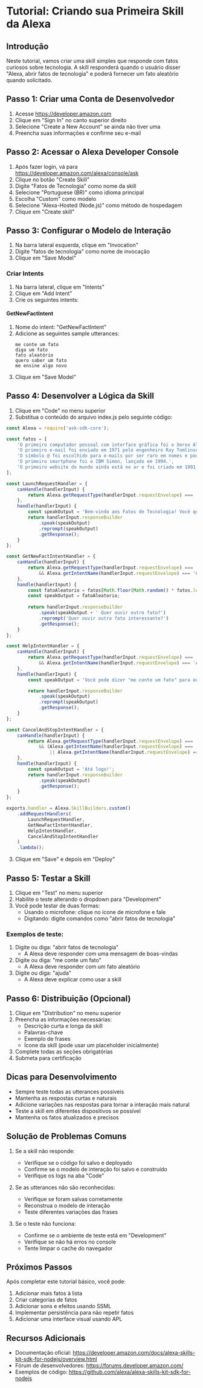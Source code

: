 # Tutorial: Criando sua Primeira Skill da Alexa

## Introdução
Neste tutorial, vamos criar uma skill simples que responde com fatos curiosos sobre tecnologia. A skill responderá quando o usuário disser "Alexa, abrir fatos de tecnologia" e poderá fornecer um fato aleatório quando solicitado.

## Passo 1: Criar uma Conta de Desenvolvedor
1. Acesse https://developer.amazon.com
2. Clique em "Sign In" no canto superior direito
3. Selecione "Create a New Account" se ainda não tiver uma
4. Preencha suas informações e confirme seu e-mail

## Passo 2: Acessar o Alexa Developer Console
1. Após fazer login, vá para https://developer.amazon.com/alexa/console/ask
2. Clique no botão "Create Skill"
3. Digite "Fatos de Tecnologia" como nome da skill
4. Selecione "Portuguese (BR)" como idioma principal
5. Escolha "Custom" como modelo
6. Selecione "Alexa-Hosted (Node.js)" como método de hospedagem
7. Clique em "Create skill"

## Passo 3: Configurar o Modelo de Interação
1. Na barra lateral esquerda, clique em "Invocation"
2. Digite "fatos de tecnologia" como nome de invocação
3. Clique em "Save Model"

### Criar Intents
1. Na barra lateral, clique em "Intents"
2. Clique em "Add Intent"
3. Crie os seguintes intents:

#### GetNewFactIntent
1. Nome do intent: "GetNewFactIntent"
2. Adicione as seguintes sample utterances:
   ```
   me conte um fato
   diga um fato
   fato aleatório
   quero saber um fato
   me ensine algo novo
   ```
3. Clique em "Save Model"

## Passo 4: Desenvolver a Lógica da Skill
1. Clique em "Code" no menu superior
2. Substitua o conteúdo do arquivo index.js pelo seguinte código:

```javascript
const Alexa = require('ask-sdk-core');

const fatos = [
    'O primeiro computador pessoal com interface gráfica foi o Xerox Alto, criado em 1973.',
    'O primeiro e-mail foi enviado em 1971 pelo engenheiro Ray Tomlinson.',
    'O símbolo @ foi escolhido para e-mails por ser raro em nomes e pouco usado na época.',
    'O primeiro smartphone foi o IBM Simon, lançado em 1994.',
    'O primeiro website do mundo ainda está no ar e foi criado em 1991.'
];

const LaunchRequestHandler = {
    canHandle(handlerInput) {
        return Alexa.getRequestType(handlerInput.requestEnvelope) === 'LaunchRequest';
    },
    handle(handlerInput) {
        const speakOutput = 'Bem-vindo aos Fatos de Tecnologia! Você quer ouvir um fato interessante?';
        return handlerInput.responseBuilder
            .speak(speakOutput)
            .reprompt(speakOutput)
            .getResponse();
    }
};

const GetNewFactIntentHandler = {
    canHandle(handlerInput) {
        return Alexa.getRequestType(handlerInput.requestEnvelope) === 'IntentRequest'
            && Alexa.getIntentName(handlerInput.requestEnvelope) === 'GetNewFactIntent';
    },
    handle(handlerInput) {
        const fatoAleatorio = fatos[Math.floor(Math.random() * fatos.length)];
        const speakOutput = fatoAleatorio;
        
        return handlerInput.responseBuilder
            .speak(speakOutput + ' Quer ouvir outro fato?')
            .reprompt('Quer ouvir outro fato interessante?')
            .getResponse();
    }
};

const HelpIntentHandler = {
    canHandle(handlerInput) {
        return Alexa.getRequestType(handlerInput.requestEnvelope) === 'IntentRequest'
            && Alexa.getIntentName(handlerInput.requestEnvelope) === 'AMAZON.HelpIntent';
    },
    handle(handlerInput) {
        const speakOutput = 'Você pode dizer "me conte um fato" para ouvir um fato interessante sobre tecnologia.';

        return handlerInput.responseBuilder
            .speak(speakOutput)
            .reprompt(speakOutput)
            .getResponse();
    }
};

const CancelAndStopIntentHandler = {
    canHandle(handlerInput) {
        return Alexa.getRequestType(handlerInput.requestEnvelope) === 'IntentRequest'
            && (Alexa.getIntentName(handlerInput.requestEnvelope) === 'AMAZON.CancelIntent'
                || Alexa.getIntentName(handlerInput.requestEnvelope) === 'AMAZON.StopIntent');
    },
    handle(handlerInput) {
        const speakOutput = 'Até logo!';
        return handlerInput.responseBuilder
            .speak(speakOutput)
            .getResponse();
    }
};

exports.handler = Alexa.SkillBuilders.custom()
    .addRequestHandlers(
        LaunchRequestHandler,
        GetNewFactIntentHandler,
        HelpIntentHandler,
        CancelAndStopIntentHandler
    )
    .lambda();
```

3. Clique em "Save" e depois em "Deploy"

## Passo 5: Testar a Skill
1. Clique em "Test" no menu superior
2. Habilite o teste alterando o dropdown para "Development"
3. Você pode testar de duas formas:
   - Usando o microfone: clique no ícone de microfone e fale
   - Digitando: digite comandos como "abrir fatos de tecnologia"

### Exemplos de teste:
1. Digite ou diga: "abrir fatos de tecnologia"
   - A Alexa deve responder com uma mensagem de boas-vindas
2. Digite ou diga: "me conte um fato"
   - A Alexa deve responder com um fato aleatório
3. Digite ou diga: "ajuda"
   - A Alexa deve explicar como usar a skill

## Passo 6: Distribuição (Opcional)
1. Clique em "Distribution" no menu superior
2. Preencha as informações necessárias:
   - Descrição curta e longa da skill
   - Palavras-chave
   - Exemplo de frases
   - Ícone da skill (pode usar um placeholder inicialmente)
3. Complete todas as seções obrigatórias
4. Submeta para certificação

## Dicas para Desenvolvimento
- Sempre teste todas as utterances possíveis
- Mantenha as respostas curtas e naturais
- Adicione variações nas respostas para tornar a interação mais natural
- Teste a skill em diferentes dispositivos se possível
- Mantenha os fatos atualizados e precisos

## Solução de Problemas Comuns
1. Se a skill não responde:
   - Verifique se o código foi salvo e deployado
   - Confirme se o modelo de interação foi salvo e construído
   - Verifique os logs na aba "Code"

2. Se as utterances não são reconhecidas:
   - Verifique se foram salvas corretamente
   - Reconstrua o modelo de interação
   - Teste diferentes variações das frases

3. Se o teste não funciona:
   - Confirme se o ambiente de teste está em "Development"
   - Verifique se não há erros no console
   - Tente limpar o cache do navegador

## Próximos Passos
Após completar este tutorial básico, você pode:
1. Adicionar mais fatos à lista
2. Criar categorias de fatos
3. Adicionar sons e efeitos usando SSML
4. Implementar persistência para não repetir fatos
5. Adicionar uma interface visual usando APL

## Recursos Adicionais
- Documentação oficial: https://developer.amazon.com/docs/alexa-skills-kit-sdk-for-nodejs/overview.html
- Fórum de desenvolvedores: https://forums.developer.amazon.com/
- Exemplos de código: https://github.com/alexa/alexa-skills-kit-sdk-for-nodejs
